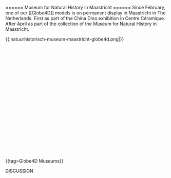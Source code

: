 ====== Museum for Natural History in Maastricht ======
Since February, one of our [[Globe4D]] models is on permanent display in Maastricht in The Netherlands. First as part of the China Dino exhibition in Centre Céramique. After April as part of the collection of the Museum for Natural History in Maastricht.

{{:natuurhistorisch-museum-maastricht-globe4d.png|}}

<html><object style="height: 335px; width: 550px"><param name="movie" value="http://www.youtube.com/v/_HBAwzF9uMk?version=3&feature=player_profilepage"><param name="allowFullScreen" value="true"><param name="allowScriptAccess" value="always"><embed src="http://www.youtube.com/v/_HBAwzF9uMk?version=3&feature=player_profilepage" type="application/x-shockwave-flash" allowfullscreen="true" allowScriptAccess="always" width="550" height="335"></object></html>

{{tag>Globe4D Museums}}

~~DISCUSSION~~